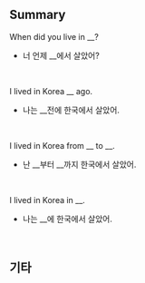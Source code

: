 ## Summary

When did you live in __?
- 너 언제 __에서 살았어?

<br>

I lived in Korea __ ago.
- 나는 __전에 한국에서 살았어.

<br>

I lived in Korea from __ to __.
- 난 __부터 __까지 한국에서 살았어.

<br>

I lived in Korea in __.
- 나는 __에 한국에서 살았어.

<br>

## 기타
